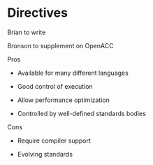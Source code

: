 Directives
================

Brian to write

Bronson to supplement on OpenACC


Pros 

*  Available for many different languages 

*  Good control of execution 


*  Allow performance optimization

*  Controlled by well-defined standards bodies

Cons 

*  Require compiler support 

*  Evolving standards

